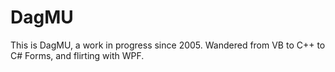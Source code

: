 # DagMU #

This is DagMU, a work in progress since 2005. Wandered from VB to C++ to C# Forms, and flirting with WPF.
